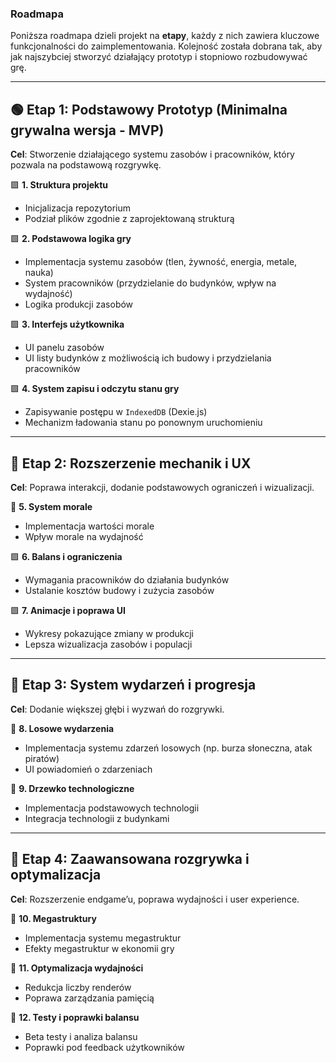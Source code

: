 ### **Roadmapa**

Poniższa roadmapa dzieli projekt na **etapy**, każdy z nich zawiera kluczowe funkcjonalności do zaimplementowania. Kolejność została dobrana tak, aby jak najszybciej stworzyć działający prototyp i stopniowo rozbudowywać grę.

---

## **🟢 Etap 1: Podstawowy Prototyp (Minimalna grywalna wersja - MVP)**

**Cel**: Stworzenie działającego systemu zasobów i pracowników, który pozwala na podstawową rozgrywkę.

🟩 **1. Struktura projektu**

- Inicjalizacja repozytorium
- Podział plików zgodnie z zaprojektowaną strukturą

🟩 **2. Podstawowa logika gry**

- Implementacja systemu zasobów (tlen, żywność, energia, metale, nauka)
- System pracowników (przydzielanie do budynków, wpływ na wydajność)
- Logika produkcji zasobów

🟩 **3. Interfejs użytkownika**

- UI panelu zasobów
- UI listy budynków z możliwością ich budowy i przydzielania pracowników

🟩 **4. System zapisu i odczytu stanu gry**

- Zapisywanie postępu w `IndexedDB` (Dexie.js)
- Mechanizm ładowania stanu po ponownym uruchomieniu

---

## **🔴 Etap 2: Rozszerzenie mechanik i UX**

**Cel**: Poprawa interakcji, dodanie podstawowych ograniczeń i wizualizacji.

🔲 **5. System morale**

- Implementacja wartości morale
- Wpływ morale na wydajność

🟩 **6. Balans i ograniczenia**

- Wymagania pracowników do działania budynków
- Ustalanie kosztów budowy i zużycia zasobów

🟩 **7. Animacje i poprawa UI**

- Wykresy pokazujące zmiany w produkcji
- Lepsza wizualizacja zasobów i populacji

---

## **🔴 Etap 3: System wydarzeń i progresja**

**Cel**: Dodanie większej głębi i wyzwań do rozgrywki.

🔲 **8. Losowe wydarzenia**

- Implementacja systemu zdarzeń losowych (np. burza słoneczna, atak piratów)
- UI powiadomień o zdarzeniach

🔲 **9. Drzewko technologiczne**

- Implementacja podstawowych technologii
- Integracja technologii z budynkami

---

## **🔴 Etap 4: Zaawansowana rozgrywka i optymalizacja**

**Cel**: Rozszerzenie endgame’u, poprawa wydajności i user experience.

🔲 **10. Megastruktury**

- Implementacja systemu megastruktur
- Efekty megastruktur w ekonomii gry

🔲 **11. Optymalizacja wydajności**

- Redukcja liczby renderów
- Poprawa zarządzania pamięcią

🔲 **12. Testy i poprawki balansu**

- Beta testy i analiza balansu
- Poprawki pod feedback użytkowników
